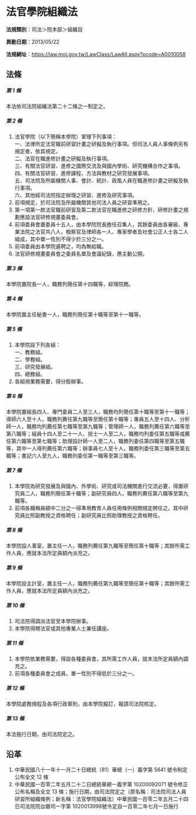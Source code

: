 # 法官學院組織法


**法規類別**：司法＞院本部＞組織目

**異動日期**：2013/05/22  

**法規網址**：https://law.moj.gov.tw/LawClass/LawAll.aspx?pcode=A0010058



## 法條
##### 第 1 條
本法依司法院組織法第二十二條之一制定之。

##### 第 2 條
1. 法官學院（以下簡稱本學院）掌理下列事項：  
一、法律所定法官職前研習計畫之研擬及執行事項。但司法人員人事條例另有規定者，依其規定。  
二、法官在職進修計畫之研擬及執行事項。  
三、有關法官研習、進修之國際交流及與國內學術、研究機構合作之事項。  
四、有關法官研習、進修課程、方法與教材之研究發展事項。  
五、司法院及所屬機關人事、會計、統計、政風人員在職進修計畫之研擬及執行事項。  
六、其他經司法院指定辦理之研習、進修及研究事項。
1. 前項規定，於司法院及所屬機關其他司法人員之研習準用之。
1. 第一項第一款法官職前研習及第二款法官在職進修之研修方針、研修計畫之規劃應設法官研修規畫委員會。
1. 前項委員會置委員十五人，由本學院院長擔任召集人，其餘委員由各審級、專業法院之法官共八人，檢察官及律師各一人、專家學者及社會公正人士各二人組成，其中單一性別不得少於三分之一。
1. 前項委員由本學院遴聘之，均為無給職。
1. 法官研修規畫委員會之委員名單及會議紀錄，應主動公開。

##### 第 3 條
本學院置院長一人，職務列簡任第十四職等，綜理院務。

##### 第 4 條
本學院置主任秘書一人，職務列簡任第十職等至第十一職等。

##### 第 5 條
1. 本學院設下列各組：  
一、教務組。  
二、學務組。  
三、研究發展組。  
四、總務組。
1. 各組視業務需要，得分股辦事。

##### 第 6 條
本學院置組長四人、專門委員二人至三人，職務均列簡任第十職等至第十一職等；導師六人至十人，職務列薦任第九職等至簡任第十職等；專員五人至十四人、分析師一人，職務均列薦任第七職等至第九職等；管理師一人，職務列薦任第六職等至第八職等；組員十四人至二十一人、技士一人至二人，職務均列委任第五職等或薦任第六職等至第七職等；助理設計師一人至二人，職務列委任第四職等至第五職等，其中一人得列薦任第六職等；辦事員七人至十人，職務列委任第三職等至第五職等；書記六人至九人，職務列委任第一職等至第三職等。

##### 第 7 條
1. 本學院為研究發展及與國內、外學術、研究或司法機關進行交流必要，得置研究員二人，職務列簡任第十職等；副研究員四人，職務列薦任第八職等至第九職等。
1. 前項各職稱員額中二分之一得準用教育人員任用條例相關規定聘任之。其中研究員比照副教授之資格聘任；副研究員比照助理教授之資格聘任。

##### 第 8 條
本學院設人事室，置主任一人，職務列薦任第九職等至簡任第十職等；其餘所需工作人員，應就本法所定員額內派充之。

##### 第 9 條
本學院設主計室，置主任一人，職務列薦任第九職等至簡任第十職等；其餘所需工作人員，應就本法所定員額內派充之。

##### 第 10 條
1. 司法院得調派法官至本學院辦事。
1. 本學院得聘法官或其他專業人士兼任講座。

##### 第 11 條
1. 本學院依業務需要，得設各種委員會，其所需工作人員，就本法所定員額內調充之。
1. 前項各種委員會之成員，單一性別不得低於三分之一。

##### 第 12 條
本學院處務規程及各項行政章則，由本學院擬訂，報請司法院核定。

##### 第 13 條
本法施行日期，由司法院定之。

## 沿革
1. 中華民國八十一年十一月二十日總統（81）華總（一）義字第 5641 號令制定公布全文 12 條
1. 中華民國一百零二年五月二十二日總統華總一義字第 10200092071  號令修正公布名稱及全文 13 條；施行日期，由司法院定之（原名稱：司法院司法人員研習所組織條例；新名稱：法官學院組織法）中華民國一百零二年五月二十四日司法院院台廳司一字第 1020013998號令定自一百零二年七月一日施行
